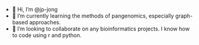 - 👋 Hi, I’m @jp-jong
- 🌱 I’m currently learning the methods of pangenomics, especially graph-based approaches.
- 💞️ I’m looking to collaborate on any bioinformatics projects. I know how to code using r and python.

<!---
jp-jong/jp-jong is a ✨ special ✨ repository because its `README.md` (this file) appears on your GitHub profile.
You can click the Preview link to take a look at your changes.
--->
